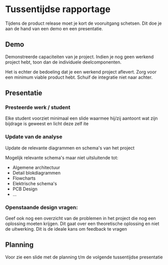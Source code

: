 # Tussentijdse rapportage
Tijdens de product release moet je kort de vooruitgang schetsen. Dit doe je
aan de hand van een demo en een presentatie.

## Demo
Demonstreerde capaciteiten van je project. Indien je nog geen werkend project
hebt, toon dan de individuele deelcomponenten. 

Het is echter de bedoeling dat je een werkend project aflevert. Zorg voor een minimum
viable product hebt. Schuif de integratie niet naar achter.

## Presentatie

### Presteerde werk / student
Elke student voorziet minimaal een slide waarmee hij/zij aantoont wat zijn bijdrage is geweest en licht deze zelf ite 

### Update van de analyse
Update de relevante diagrammen en schema's van het project

Mogelijk relevante schema's maar niet uitsluitende tot:
- Algemene architectuur
- Detail blokdiagrammen
- Flowcharts
- Elektrische schema's
- PCB Design
- ...

### Openstaande design vragen:
Geef ook nog een overzicht van de problemen in het project die nog een
oplossing moeten krijgen. Dit gaat over een theoretische oplossing en niet de
uitwerking. Dit is de ideale kans om feedback te vragen

## Planning

Voor zie een slide met de planning t/m de volgende tussentijdse presentatie

